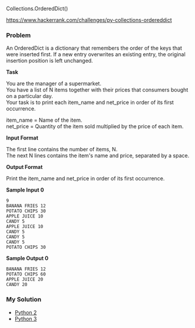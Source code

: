 Collections.OrderedDict()

https://www.hackerrank.com/challenges/py-collections-ordereddict

### Problem

An OrderedDict is a dictionary that remembers the order of the keys that were inserted first. 
If a new entry overwrites an existing entry, the original insertion position is left unchanged.

**Task** 

You are the manager of a supermarket.   
You have a list of N items together with their prices that consumers bought on a particular day.   
Your task is to print each item_name and net_price in order of its first occurrence.  
  
item_name = Name of the item.   
net_price = Quantity of the item sold multiplied by the price of each item.  

**Input Format**

The first line contains the number of items, N.   
The next N lines contains the item's name and price, separated by a space.

**Output Format**

Print the item_name and net_price in order of its first occurrence.

**Sample Input 0**

```
9
BANANA FRIES 12
POTATO CHIPS 30
APPLE JUICE 10
CANDY 5
APPLE JUICE 10
CANDY 5
CANDY 5
CANDY 5
POTATO CHIPS 30
````

**Sample Output 0**

```
BANANA FRIES 12
POTATO CHIPS 60
APPLE JUICE 20
CANDY 20
```

### My Solution

- [Python 2](python2.py)
- [Python 3](python3.py)